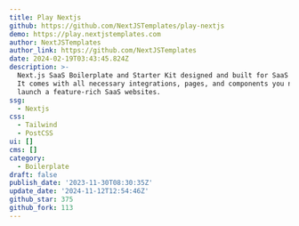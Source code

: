 ```yaml
---
title: Play Nextjs
github: https://github.com/NextJSTemplates/play-nextjs
demo: https://play.nextjstemplates.com
author: NextJSTemplates
author_link: https://github.com/NextJSTemplates
date: 2024-02-19T03:43:45.824Z
description: >-
  Next.js SaaS Boilerplate and Starter Kit designed and built for SaaS startups.
  It comes with all necessary integrations, pages, and components you need to
  launch a feature-rich SaaS websites.
ssg:
  - Nextjs
css:
  - Tailwind
  - PostCSS
ui: []
cms: []
category:
  - Boilerplate
draft: false
publish_date: '2023-11-30T08:30:35Z'
update_date: '2024-11-12T12:54:46Z'
github_star: 375
github_fork: 113
---
```

